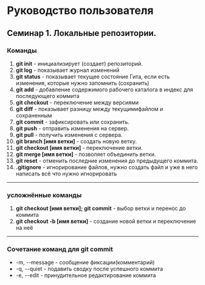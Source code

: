 # Руководство пользователя
## Семинар 1. Локальные репозитории.
### Команды
1. **git init** - инициализирует (создает) репозиторий.
2. **git log** - показывает журнал изменений
3. **git status** - показывает текущее состояние Гита, если есть изменения, которые нужно запомнить (сохранить)
4.  **git add** - добавление содержимого рабочего каталога в индекс для последующего коммита
5. **git checkout** - переключение между версиями
6. **git diff** - показывает разницу между текущимифайлом и сохраненным
7. **git commit** - зафиксировать или сохранить.
8. **git push** - отправить изменения на сервер.
9. **git pull** - получить изменения с сервера.
10. **git branch [имя ветки]** - создать новую ветку.
11. **git checkout [имя ветки]** - переключение ветки.
12. **git merge [имя ветки]** - позволяет объединить ветки.
13. **git reset** - отменить последние изменения до предыдущего коммита.
14. **.gitignore** - игнорирование файлов, нужно создать файл и уже в него написать всё что нужно игнорировать

***
### усложнённые команды
1. **git checkout [имя ветки]; git commit** - выбор ветки и перенос до коммита
2. **git checkout -b [имя ветки]** - создание новой ветки и переключение на неё



***
### Сочетание команд для git commit
* -m, --message <message> - сообщение фиксации(комментарий)
* -q, --quiet - подавить сводку  после успешного коммита
* -e, --edit - принудительное редактирование коммита